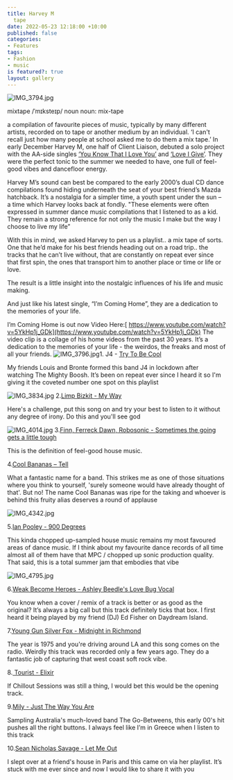 ```yaml
---
title: Harvey M                                                                 mix
  tape
date: 2022-05-23 12:18:00 +10:00
published: false
categories:
- Features
tags:
- Fashion
- music
is featured?: true
layout: gallery
---
```


![IMG_3794.jpg](/uploads/IMG_3794.jpg)

mixtape
/ˈmɪksteɪp/
noun
noun: mix-tape

a compilation of favourite pieces of music, typically by many different artists, recorded on to tape or another medium by an individual.
‘I can't recall just how many people at school asked me to do them a mix tape.’
In early December Harvey M, one half of Client Liaison, debuted a solo project with the AA-side singles [‘You Know That I Love You’](https://open.spotify.com/track/6v5VxQOaYShyi8TyGVArrD?si=2dcc787b7bbc4107&nd=1) and [‘Love I Give’](https://open.spotify.com/track/7woUA04gnxA0PotCH9uWLR?si=a3001527a0b7479b&nd=1). They were the perfect tonic to the summer we needed to have, one full of feel-good vibes and dancefloor energy.

Harvey M’s sound can best be compared to the early 2000’s dual CD dance compilations found hiding underneath the seat of your best friend’s Mazda hatchback.  It’s a nostalgia for a simpler time, a youth spent under the sun – a time which Harvey looks back at fondly. "These elements were often expressed in summer dance music compilations that I listened to as a kid. They remain a strong reference for not only the music I make but the way I choose to live my life”


With this in mind, we asked Harvey to pen us a playlist.. a mix tape of sorts.
One that he’d make for his best friends heading out on a road trip.. the tracks that he can’t live without, that are constantly on repeat ever since that first spin, the ones that transport him to another place or time or life or love. 

The result is a little insight into the nostalgic influences of his life and music making.

And just like his latest single, “I’m Coming Home”, they are a dedication to the memories of your life.

I’m Coming Home is out now 
Video Here:[ https://www.youtube.com/watch?v=5YkHp1j_GDk](https://www.youtube.com/watch?v=5YkHp1j_GDk)
The video clip is a collage of his home videos from the past 30 years. It’s a dedication to the memories of your life - the weirdos, the freaks and most of all your friends.
![IMG_3796.jpg](/uploads/IMG_3796.jpg)1. J4 - [Try To Be Cool](https://open.spotify.com/track/1VfkybiTSGIykqzKus8mSz?si=b8afd81885214b36)
 
 My friends Louis and Bronte formed this band J4 in lockdown after watching The Mighty Boosh. It’s been on repeat ever since I heard it so I'm giving it the coveted number one spot on this playlist

![IMG_3834.jpg](/uploads/IMG_3834.jpg)
2.[Limp Bizkit - My Way](https://open.spotify.com/track/2gSVKxPDww9Eep5rdvtdem?si=cdf33659482c4c51)

 
Here's a challenge, put this song on and try your best to listen to it without any degree of irony. Do this and you'll see god
 
![IMG_4014.jpg](/uploads/IMG_4014.jpg)
3.[Finn, Ferreck Dawn, Robosonic - Sometimes the going gets a little tough](https://open.spotify.com/track/65g8E63towucMc1ko0Z0QJ?si=3814571aef48413a
)
 
This is the definition of feel-good house music.

4.[Cool Bananas – Tell ](https://open.spotify.com/track/7FheJOrB8J0eyK0ebcBAlI?si=4bee8be19a8f4e8a)  

What a fantastic name for a band.  This strikes me as one of those situations where you think to yourself, 'surely someone would have already thought of that'. But no! The name Cool Bananas was ripe for the taking and whoever is behind this fruity alias deserves a round of applause 

![IMG_4342.jpg](/uploads/IMG_4342.jpg)

5.[Ian Pooley - 900 Degrees](https://open.spotify.com/track/3nBF7oaQBAY6M2eVuUCnYn?si=5c611681c95a42ef)

 
This kinda chopped up-sampled house music remains my most favoured areas of dance music. If I think about my favourite dance records of all time almost all of them have that MPC / chopped up sonic production quality. That said, this is a total summer jam that embodies that vibe
 

![IMG_4795.jpg](/uploads/IMG_4795.jpg)

 


 

 

 
6.[Weak Become Heroes - Ashley Beedle's Love Bug Vocal](https://open.spotify.com/track/1WApNNh3hq0IVRCqkK9bG1?si=f6876ec7132a4d20)

 
You know when a cover / remix of a track is better or as good as the original? It’s always a big call but this track definitely ticks that box. I first heard it being played by my friend (DJ) Ed Fisher on Daydream Island. 
 
7.[Young Gun Silver Fox - Midnight in Richmond
](https://open.spotify.com/track/561svtJh9LtxWtzfK7Esvl?si=e6093edae1a947b7)
 
The year is 1975 and you're driving around LA and this song comes on the radio. Weirdly this track was recorded only a few years ago. They do a fantastic job of capturing that west coast soft rock vibe.
 
8.[ Tourist - Elixir](https://open.spotify.com/track/561svtJh9LtxWtzfK7Esvl?si=e6093edae1a947b7)

If Chillout Sessions was still a thing, I would bet this would be the opening track.
 
9.[Mily - Just The Way You Are](https://open.spotify.com/track/6spqRjfBCPr0bWJTTwYmfI?si=a3fbc6ed44534c72)

Sampling Australia's much-loved band The Go-Betweens, this early 00's hit pushes all the right buttons. I always feel like I’m in Greece when I listen to this track
 
10.[Sean Nicholas Savage - Let Me Out](https://open.spotify.com/track/5TpizVcAKjIvApBOqwESyW?si=a7a4416f3f3940e3)

 
I slept over at a friend's house in Paris and this came on via her playlist. It’s stuck with me ever since and now I would like to share it with you
 
